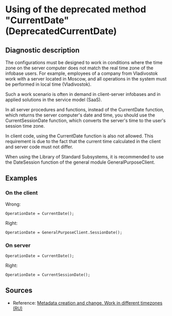 # Using of the deprecated method "CurrentDate" (DeprecatedCurrentDate)

<!-- Blocks above are filled in automatically, do not touch -->
## Diagnostic description
The configurations must be designed to work in conditions where the time zone on the server computer does not match the real time zone of the infobase users. For example, employees of a company from Vladivostok work with a server located in Moscow, and all operations in the system must be performed in local time (Vladivostok).

Such a work scenario is often in demand in client-server infobases and in applied solutions in the service model (SaaS).

In all server procedures and functions, instead of the CurrentDate function, which returns the server computer's date and time, you should use the CurrentSessionDate function, which converts the server's time to the user's session time zone.

In client code, using the CurrentDate function is also not allowed. This requirement is due to the fact that the current time calculated in the client and server code must not differ.

When using the Library of Standard Subsystems, it is recommended to use the DateSession function of the general module GeneralPurposeClient.

## Examples

### On the client
Wrong:

```bsl
OperationDate = CurrentDate();
```

Right:

```bsl
OperationDate = GeneralPurposeClient.SessionDate();
```

### On server

```bsl
OperationDate = CurrentDate();
```

Right:

```bsl
OperationDate = CurrentSessionDate();
```

## Sources
<!-- It is necessary to provide links to all sources from which information was obtained to create diagnostics -->



* Reference: [Metadata creation and change. Work in different timezones (RU)](https://its.1c.ru/db/v8std/content/643/hdoc)
